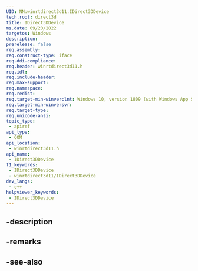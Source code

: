 ```yaml
---
UID: NN:winrtdirect3d11.IDirect3DDevice
tech.root: direct3d
title: IDirect3DDevice
ms.date: 09/20/2022
targetos: Windows
description: 
prerelease: false
req.assembly: 
req.construct-type: iface
req.ddi-compliance: 
req.header: winrtdirect3d11.h
req.idl: 
req.include-header: 
req.max-support: 
req.namespace: 
req.redist: 
req.target-min-winverclnt: Windows 10, version 1809 (with Windows App SDK 1.0 or later)
req.target-min-winversvr: 
req.target-type: 
req.unicode-ansi: 
topic_type:
 - apiref
api_type:
 - COM
api_location:
 - winrtdirect3d11.h
api_name:
 - IDirect3DDevice
f1_keywords:
 - IDirect3DDevice
 - winrtdirect3d11/IDirect3DDevice
dev_langs:
 - c++
helpviewer_keywords:
 - IDirect3DDevice
---
```


## -description

## -remarks

## -see-also


